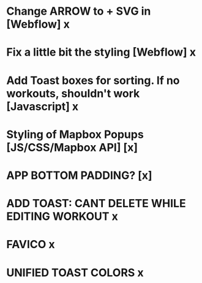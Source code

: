 # Change ARROW to + SVG in [Webflow] x

# Fix a little bit the styling [Webflow] x

# Add Toast boxes for sorting. If no workouts, shouldn't work [Javascript] x

# Styling of Mapbox Popups [JS/CSS/Mapbox API] [x]

# APP BOTTOM PADDING? [x]

# ADD TOAST: CANT DELETE WHILE EDITING WORKOUT x

# FAVICO x

# UNIFIED TOAST COLORS x
